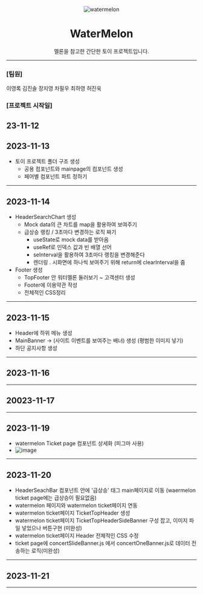
<div align="center">

![watermelon](https://github.com/secondflow02/WaterMelon/assets/98089768/2437c587-f925-4463-91cd-b3ae3a29f10b)



# WaterMelon
  
멜론을 참고한 간단한 토이 프로젝트입니다.

---------------------------------------------------------------------------------------------------------------------------------------------------

</div>

### [팀원]

이영록
김진솔
장지영
차필우
최하영
허진욱

### [프로젝트 시작일]
23-11-12
----------------------------------------------------------------------------------------------------------------------------------------------------


## 2023-11-13

- 토이 프로젝트 폴더 구조 생성
  - 공용 컴포넌트와 mainpage의 컴포넌트 생성
  - 페어별 컴포넌트 파트 정하기

----------------------------------------------------------------------------------------------------------------------------------------------------

## 2023-11-14

- HeaderSearchChart 생성
  - Mock data의 큰 차트를 map을 활용하여 보여주기
  - 급상승 랭킹 / 3초마다 변경하는 로직 짜기
    - useState로 mock data를 받아옴
    - useRef로 인덱스 값과 빈 배열 선어
    - seInterval을 활용하여 3초마다 랭킹을 변경해준다
    - 렌더링 . 시화면에 하나씩 보여주기 위해 return에 clearInterval을 줌
- Footer 생성
  - TopFooter 안 워터멜론 둘러보기 ~ 고객센터 생성
  - Footer에 이용약관 작성
  - 전체적인 CSS정리
 
----------------------------------------------------------------------------------------------------------------------------------------------------

## 2023-11-15

- Header에 하위 메뉴 생성
- MainBanner -> (사이트 이벤트를 보여주는 배너) 생성 (평범한 이미지 넣기)
- 하단 공지사항 생성

----------------------------------------------------------------------------------------------------------------------------------------------------

## 2023-11-16

----------------------------------------------------------------------------------------------------------------------------------------------------

## 20023-11-17

----------------------------------------------------------------------------------------------------------------------------------------------------

## 2023-11-19

- watermelon Ticket page 컴포넌트 상세화 (피그마 사용)
- ![image](https://github.com/secondflow02/WaterMelon/assets/142880051/5eba5111-3757-417f-a238-99e6f3a78e68)

----------------------------------------------------------------------------------------------------------------------------------------------------

## 2023-11-20

- HeaderSeachBar 컴포넌트 안에 '급상승' 태그 main페이지로 이동 (waermelon ticket page에는 급상승이 필요없음)
- watermelon 페이지와 watermelon ticket페이지 연동
- watermelon ticket페이지 TicketTopHeader 생성
- watermelon ticket페이지 TicketTopHeaderSideBanner 구성 잡고, 이미지 파일 넣었으나 버튼구현 (미완성)
- watermelon ticket페이지 Header 전체적인 CSS 수정
- ticket page에 concertSlideBanner.js 에서 concertOneBanner.js로 데이터 전송하는 로직(미완성)

----------------------------------------------------------------------------------------------------------------------------------------------------

## 2023-11-21

----------------------------------------------------------------------------------------------------------------------------------------------------
